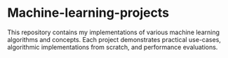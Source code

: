 # Machine-learning-projects
This repository contains my implementations of various machine learning algorithms and concepts. Each project demonstrates practical use-cases, algorithmic implementations from scratch, and performance evaluations.
